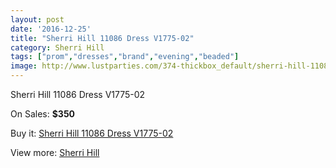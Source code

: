 ```yaml
---
layout: post
date: '2016-12-25'
title: "Sherri Hill 11086 Dress V1775-02"
category: Sherri Hill
tags: ["prom","dresses","brand","evening","beaded"]
image: http://www.lustparties.com/374-thickbox_default/sherri-hill-11086-dress-v1775-02.jpg
---
```

Sherri Hill 11086 Dress V1775-02

On Sales: **$350**
<a href="https://www.lustparties.com/en/sherri-hill/132-sherri-hill-11086-dress-v1775-02.html"><amp-img layout="responsive" width="600" height="600" src="//www.lustparties.com/374-thickbox_default/sherri-hill-11086-dress-v1775-02.jpg" alt="Sherri Hill 11086 Dress V1775-02 0" /></a>
<a href="https://www.lustparties.com/en/sherri-hill/132-sherri-hill-11086-dress-v1775-02.html"><amp-img layout="responsive" width="600" height="600" src="//www.lustparties.com/376-thickbox_default/sherri-hill-11086-dress-v1775-02.jpg" alt="Sherri Hill 11086 Dress V1775-02 1" /></a>
<a href="https://www.lustparties.com/en/sherri-hill/132-sherri-hill-11086-dress-v1775-02.html"><amp-img layout="responsive" width="600" height="600" src="//www.lustparties.com/375-thickbox_default/sherri-hill-11086-dress-v1775-02.jpg" alt="Sherri Hill 11086 Dress V1775-02 2" /></a>

Buy it: [Sherri Hill 11086 Dress V1775-02](https://www.lustparties.com/en/sherri-hill/132-sherri-hill-11086-dress-v1775-02.html "Sherri Hill 11086 Dress V1775-02")

View more: [Sherri Hill](https://www.lustparties.com/en/2-sherri-hill "Sherri Hill")